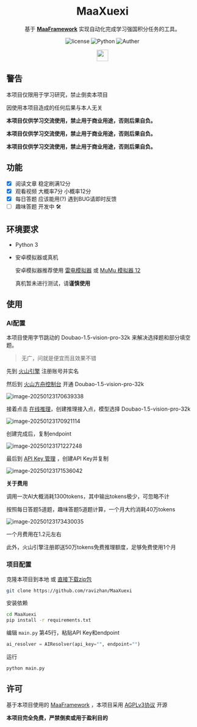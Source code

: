 
<div align="center">

# MaaXuexi

基于 **[MaaFramework](https://github.com/MaaXYZ/MaaFramework)** 实现自动化完成学习强国积分任务的工具。

</div>

<p align="center">
  <img alt="license" src="https://img.shields.io/github/license/ravizhan/MaaXuexi">
  <img alt="Python" src="https://img.shields.io/badge/Python 3.12-3776AB?logo=python&logoColor=white">
  <img alt="Auther" src="https://img.shields.io/badge/made%20by-ravi-127fca">
</p>

<div align="center">

[<img src="https://api.gitsponsors.com/api/badge/img?id=892976182" height="30">](https://api.gitsponsors.com/api/badge/link?p=BmTVRa4Q8TtMZS4DMpTG3041SLDUk4W2uhU81GU9B62IsJgT2SNR1EUla6Y/Y4pUipjwNBlY2madJRzcueOYZiai/Ey00xo1lT5jz3Cp5o/bVdYejQ7BC1AnMOAoH8L+2abXXdw5dRDwMerZgdMGtQ==)
</div>

## 警告

本项目仅限用于学习研究，禁止倒卖本项目

因使用本项目造成的任何后果与本人无关

**本项目仅供学习交流使用，禁止用于商业用途，否则后果自负。**

**本项目仅供学习交流使用，禁止用于商业用途，否则后果自负。**

**本项目仅供学习交流使用，禁止用于商业用途，否则后果自负。**

## 功能

- [x] 阅读文章 稳定刷满12分
- [x] 观看视频 大概率7分 小概率12分
- [x] 每日答题 应该能用(?) 遇到BUG请即时反馈
- [ ] 趣味答题 开发中️ 🛠️

## 环境要求

- Python 3

- 安卓模拟器或真机

  安卓模拟器推荐使用 [雷电模拟器](https://www.ldmnq.com/) 或 [MuMu 模拟器 12](https://mumu.163.com/)

  真机暂未进行测试，请**谨慎使用**

## 使用

### AI配置

本项目使用字节跳动的 Doubao-1.5-vision-pro-32k 来解决选择题和部分填空题。
> 无广，问就是便宜而且效果不错

先到 [火山引擎](https://www.volcengine.com/) 注册账号并实名

然后到 [火山方舟控制台](https://console.volcengine.com/ark/region:ark+cn-beijing/openManagement) 开通 Doubao-1.5-vision-pro-32k 

![image-20250123170639338](https://img.ravi.top/img/4e1072e68a1f0a9892e8fb248619be4c.png)

接着点击 [在线推理](https://console.volcengine.com/ark/region:ark+cn-beijing/endpoint)，创建推理接入点，模型选择 Doubao-1.5-vision-pro-32k

![image-20250123170921114](https://img.ravi.top/img/33595a8e33d9b16484b251ae1755fb7c.png)

创建完成后，复制endpoint

![image-20250123171227248](https://img.ravi.top/img/7f95e256146db9adf5ea67e117d8c436.png)

最后到 [API Key 管理](https://console.volcengine.com/ark/region:ark+cn-beijing/apiKey) ，创建API Key并复制

![image-20250123171536042](https://img.ravi.top/img/543d40dfb2c2e28423652befabc4a3ba.png)

**关于费用**

调用一次AI大概消耗1300tokens，其中输出tokens极少，可忽略不计

按照每日答题5道题，趣味答题5道题计算，一个月大约消耗40万tokens

![image-20250123173430035](https://img.ravi.top/img/fe6872c6b3e67b5124237bed9be4fc73.png)

一个月费用在1.2元左右

此外，火山引擎注册即送50万tokens免费推理额度，足够免费使用1个月

### 项目配置

克隆本项目到本地 或 [直接下载zip包](https://github.com/ravizhan/MaaXuexi/archive/refs/heads/main.zip)
``` bash
git clone https://github.com/ravizhan/MaaXuexi
```
安装依赖
``` bash
cd MaaXuexi
pip install -r requirements.txt
```
编辑 `main.py` 第45行，粘贴API Key和endpoint

``` python
ai_resolver = AIResolver(api_key="", endpoint="")
```

运行

``` bash
python main.py
```

## 许可

基于本项目使用的 [MaaFramework](https://pypi.org/project/MaaFw/) ，本项目采用 [AGPLv3协议](https://github.com/ravizhan/MaaXuexi/blob/main/LICENSE) 开源

**本项目完全免费，严禁倒卖或用于盈利目的**